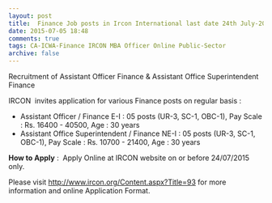 ```yaml
---
layout: post
title:  Finance Job posts in Ircon International last date 24th July-2015
date: 2015-07-05 18:48
comments: true
tags: CA-ICWA-Finance IRCON MBA Officer Online Public-Sector
archive: false
---
```

Recruitment of Assistant Officer Finance & Assistant Office Superintendent Finance

IRCON  invites application for various Finance posts on regular basis :  

- Assistant Officer / Finance E-I : 05 posts (UR-3, SC-1, OBC-1), Pay Scale : Rs. 16400 - 40500, Age : 30 years
- Assistant Office Superintendent / Finance NE-I : 05 posts (UR-3, SC-1, OBC-1), Pay Scale : Rs. 10700 - 21400, Age : 30 years

**How to Apply** :  Apply Online at IRCON website on or before 24/07/2015 only.  

Please visit <http://www.ircon.org/Content.aspx?Title=93> for more information and online Application Format.   